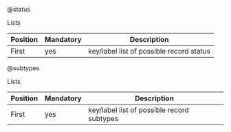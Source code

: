 @status


Lists

Position | Mandatory | Description
--- | --- | ---
First | yes | key/label list of possible record status

@subtypes

Lists

Position | Mandatory | Description
--- | --- | ---
First | yes | key/label list of possible record subtypes
